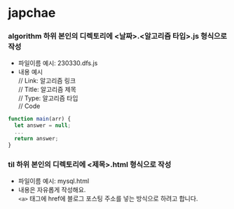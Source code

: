 # japchae

### **algorithm** 하위 본인의 디렉토리에 <날짜>.<알고리즘 타입>.js 형식으로 작성

- 파일이름 예시: 230330.dfs.js
- 내용 예시  
  // Link: 알고리즘 링크  
  // Title: 알고리즘 제목  
  // Type: 알고리즘 타입  
  // Code

```javascript
function main(arr) {
  let answer = null;
  ...
  return answer;
}
```

### **til** 하위 본인의 디렉토리에 <제목>.html 형식으로 작성

- 파일이름 예시: mysql.html
- 내용은 자유롭게 작성해요.  
  `<a>` 태그에 href에 블로그 포스팅 주소를 넣는 방식으로 하려고 합니다.
